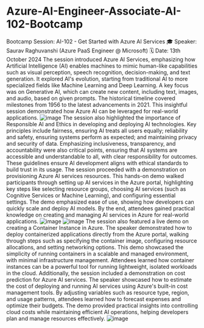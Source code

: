 # Azure-AI-Engineer-Associate-AI-102-Bootcamp
Bootcamp Session: AI-102 - Get Started with Azure AI Services
🎓 Speaker: Saurav Raghuvanshi (Azure PaaS Engineer @ Microsoft)
🗓️ Date: 13th October 2024
The session introduced Azure AI Services, emphasizing how Artificial Intelligence (AI) enables machines to mimic human-like capabilities such as visual perception, speech recognition, decision-making, and text generation. It explored AI's evolution, starting from traditional AI to more specialized fields like Machine Learning and Deep Learning. A key focus was on Generative AI, which can create new content, including text, images, and audio, based on given prompts. The historical timeline covered milestones from 1956 to the latest advancements in 2021. This insightful session demonstrated how Azure AI can be leveraged for real-world applications.
![image](https://github.com/user-attachments/assets/e9f48dfd-b20c-4351-aea6-ce2650e1722f)
The session also highlighted the importance of Responsible AI and Ethics in developing and deploying AI technologies. Key principles include fairness, ensuring AI treats all users equally; reliability and safety, ensuring systems perform as expected; and maintaining privacy and security of data. Emphasizing inclusiveness, transparency, and accountability were also critical points, ensuring that AI systems are accessible and understandable to all, with clear responsibility for outcomes. These guidelines ensure AI development aligns with ethical standards to build trust in its usage.
The session proceeded with a demonstration on provisioning Azure AI services resources. This hands-on demo walked participants through setting up AI services in the Azure portal, highlighting key steps like selecting resource groups, choosing AI services (such as Cognitive Services or Machine Learning), and configuring essential settings. The demo emphasized ease of use, showing how developers can quickly scale and deploy AI models. By the end, attendees gained practical knowledge on creating and managing AI services in Azure for real-world applications.
![image](https://github.com/user-attachments/assets/325c94a1-5afa-4f48-b7f9-490a8905eba0) ![image](https://github.com/user-attachments/assets/b1699140-55cb-4d2a-8ce4-7ad98cc53359)
The session also featured a live demo on creating a Container Instance in Azure. The speaker demonstrated how to deploy containerized applications directly from the Azure portal, walking through steps such as specifying the container image, configuring resource allocations, and setting networking options. This demo showcased the simplicity of running containers in a scalable and managed environment, with minimal infrastructure management. Attendees learned how container instances can be a powerful tool for running lightweight, isolated workloads in the cloud.
Additionally, the session included a demonstration on cost prediction for Azure AI services. The speaker showcased how to estimate the cost of deploying and running AI services using Azure's built-in cost management tools. By adjusting variables such as resource type, region, and usage patterns, attendees learned how to forecast expenses and optimize their budgets. The demo provided practical insights into controlling cloud costs while maintaining efficient AI operations, helping developers plan and manage resources effectively.
![image](https://github.com/user-attachments/assets/c414af9f-6b75-4996-900d-18397ee189e6)


